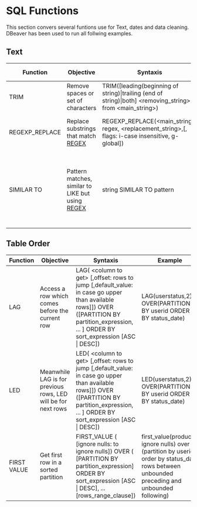 # SQL Functions

This section convers several funtions use for Text, dates and data cleaning. DBeaver has been used to run all follwing examples.

## Text

|Function|Objective|Syntaxis|Example|Example Result|
|--------|---------|--------|-------|--------------|
  |TRIM|Remove spaces or set of characters|TRIM([leading(beginning of string)\|trailing (end of string)\|both] <removing_string> from <main_string>)|trim(trailing 'st' from 'test')|te|
|REGEXP_REPLACE|Replace substrings that match [REGEX](https://github.com/DeliaDelAguila/Catalog/blob/master/Theory/Regular%20Expressions.md)|REGEXP_REPLACE(<main_string>, regex, <replacement_string>,[, flags: i-case insensitive, g-global])|<li>REGEXP_REPLACE('ABC12345xyz','[[:digit:]]','') </li> <li>REGEXP_REPLACE('This  is    a   test   string','( ){2,}',' ')</li>|<li>ABCxyz</li> <li>This is a test string</li>|
|SIMILAR TO|Pattern matches, similar to LIKE but using [REGEX](https://github.com/DeliaDelAguila/Catalog/blob/master/Theory/Regular%20Expressions.md)|string SIMILAR TO pattern|ID similar to '(P10_\|P110)'|P101, P102, P103, P104, P105, P106, P107, P108, P109, P110|

## Table Order

|Function|Objective|Syntaxis|Example|Example Result|
|--------|---------|--------|-------|--------------|
|LAG|Access a row which comes before the current row| LAG( \<column to get> [,offset: rows to jump [,default_value: in case go upper than available rows]]) OVER ([PARTITION BY partition_expression, ... ] ORDER BY sort_expression [ASC \| DESC])|LAG(userstatus,2) OVER(PARTITION BY userid ORDER BY status_date)|userid - userstatus - previous_userstatus|
|LED|Meanwhile LAG is for previous rows, LED will be for next rows| LED( \<column to get> [,offset: rows to jump [,default_value: in case go upper than available rows]]) OVER ([PARTITION BY partition_expression, ... ] ORDER BY sort_expression [ASC \| DESC])|LED(userstatus,2) OVER(PARTITION BY userid ORDER BY status_date)|userid - userstatus - next_userstatus|
|FIRST VALUE|Get first row in a sorted partition|FIRST_VALUE ( <value to get> [ignore nulls: to ignore nulls])  OVER ( [PARTITION BY partition_expression] ORDER BY sort_expression [ASC \| DESC], ... [rows_range_clause])|first_value(productid ignore nulls) over (partition by userid order by status_date rows between unbounded preceding and unbounded following)|[Reference](http://www.postgresqltutorial.com/postgresql-first_value-function/)

